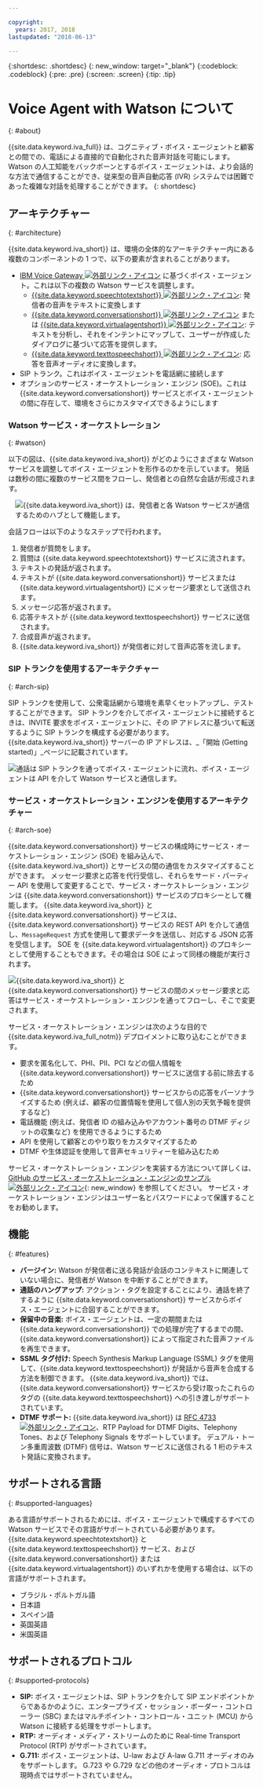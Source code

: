 ```yaml
---

copyright:
  years: 2017, 2018
lastupdated: "2018-06-13"

---
```


{:shortdesc: .shortdesc}
{: new_window: target="_blank"}
{:codeblock: .codeblock}
{:pre: .pre}
{:screen: .screen}
{:tip: .tip}

# Voice Agent with Watson について
{: #about}

{{site.data.keyword.iva_full}} は、コグニティブ・ボイス・エージェントと顧客との間での、電話による直接的で自動化された音声対話を可能にします。 Watson の人工知能をバックボーンとするボイス・エージェントは、より会話的な方法で通信することができ、従来型の音声自動応答 (IVR) システムでは困難であった複雑な対話を処理することができます。
{: shortdesc}

## アーキテクチャー
{: #architecture}

{{site.data.keyword.iva_short}} は、環境の全体的なアーキテクチャー内にある複数のコンポーネントの 1 つで、以下の要素が含まれることがあります。

* [IBM Voice Gateway ![外部リンク・アイコン](../../icons/launch-glyph.svg "外部リンク・アイコン")](https://www.ibm.com/support/knowledgecenter/SS4U29/) に基づくボイス・エージェント。これは以下の複数の Watson サービスを調整します。
  * [{{site.data.keyword.speechtotextshort}} ![外部リンク・アイコン](../../icons/launch-glyph.svg "外部リンク・アイコン")](https://console.bluemix.net/docs/services/speech-to-text/index.html): 発信者の音声をテキストに変換します
  * [{{site.data.keyword.conversationshort}} ![外部リンク・アイコン](../../icons/launch-glyph.svg "外部リンク・アイコン")](https://console.bluemix.net/docs/services/conversation/index.html) または [{{site.data.keyword.virtualagentshort}} ![外部リンク・アイコン](../../icons/launch-glyph.svg "外部リンク・アイコン")](https://console.bluemix.net/docs/services/virtual-agent/getting-started.html#getting-started): テキストを分析し、それをインテントにマップして、ユーザーが作成したダイアログに基づいて応答を提供します。
  * [{{site.data.keyword.texttospeechshort}} ![外部リンク・アイコン](../../icons/launch-glyph.svg "外部リンク・アイコン")](https://console.bluemix.net/docs/services/text-to-speech/index.html): 応答を音声オーディオに変換します。
* SIP トランク。これはボイス・エージェントを電話網に接続します
* オプションのサービス・オーケストレーション・エンジン (SOE)。これは {{site.data.keyword.conversationshort}} サービスとボイス・エージェントの間に存在して、環境をさらにカスタマイズできるようにします

### Watson サービス・オーケストレーション
{: #watson}

以下の図は、{{site.data.keyword.iva_short}} がどのようにさまざまな Watson サービスを調整してボイス・エージェントを形作るのかを示しています。 発話は数秒の間に複数のサービス間をフローし、発信者との自然な会話が形成されます。

<div style="float: right; padding-left: 1em; padding-bottom: 1em">
<img src="images/conversation-flow.png" alt="{{site.data.keyword.iva_short}} は、発信者と各 Watson サービスが通信するためのハブとして機能します。"/></div>

会話フローは以下のようなステップで行われます。

1. 発信者が質問をします。
1. 質問は {{site.data.keyword.speechtotextshort}} サービスに流されます。
1. テキストの発話が返されます。
1. テキストが {{site.data.keyword.conversationshort}} サービスまたは {{site.data.keyword.virtualagentshort}} にメッセージ要求として送信されます。
1. メッセージ応答が返されます。
1. 応答テキストが {{site.data.keyword.texttospeechshort}} サービスに送信されます。
1. 合成音声が返されます。
1. {{site.data.keyword.iva_short}} が発信者に対して音声応答を流します。

### SIP トランクを使用するアーキテクチャー
{: #arch-sip}

SIP トランクを使用して、公衆電話網から環境を素早くセットアップし、テストすることができます。 SIP トランクを介してボイス・エージェントに接続するときは、INVITE 要求をボイス・エージェントに、その IP アドレスに基づいて転送するように SIP トランクを構成する必要があります。 {{site.data.keyword.iva_short}} サーバーの IP アドレスは、_「開始 (Getting started)」_ページに記載されています。

![通話は SIP トランクを通ってボイス・エージェントに流れ、ボイス・エージェントは API を介して Watson サービスと通信します。](images/arch-sip.png)

### サービス・オーケストレーション・エンジンを使用するアーキテクチャー
{: #arch-soe}

{{site.data.keyword.conversationshort}} サービスの構成時にサービス・オーケストレーション・エンジン (SOE) を組み込んで、{{site.data.keyword.iva_short}} とサービスの間の通信をカスタマイズすることができます。 メッセージ要求と応答を代行受信し、それらをサード・パーティー API を使用して変更することで、サービス・オーケストレーション・エンジンは {{site.data.keyword.conversationshort}} サービスのプロキシーとして機能します。 {{site.data.keyword.iva_short}} と {{site.data.keyword.conversationshort}} サービスは、{{site.data.keyword.conversationshort}} サービスの REST API を介して通信し、`MessageRequest` 方式を使用して要求データを送信し、対応する JSON 応答を受信します。 SOE を {{site.data.keyword.virtualagentshort}} のプロキシーとして使用することもできます。その場合は SOE によって同様の機能が実行されます。

![{{site.data.keyword.iva_short}} と {{site.data.keyword.conversationshort}} サービスの間のメッセージ要求と応答はサービス・オーケストレーション・エンジンを通ってフローし、そこで変更されます。](images/arch-soe.png)

サービス・オーケストレーション・エンジンは次のような目的で {{site.data.keyword.iva_full_notm}} デプロイメントに取り込むことができます。

* 要求を匿名化して、PHI、PII、PCI などの個人情報を {{site.data.keyword.conversationshort}} サービスに送信する前に除去するため
* {{site.data.keyword.conversationshort}} サービスからの応答をパーソナライズするため (例えば、顧客の位置情報を使用して個人別の天気予報を提供するなど)
* 電話機能 (例えば、発信者 ID の組み込みやアカウント番号の DTMF ディジットの収集など) を使用できるようにするため
* API を使用して顧客とのやり取りをカスタマイズするため
* DTMF や生体認証を使用して音声セキュリティーを組み込むため

サービス・オーケストレーション・エンジンを実装する方法について詳しくは、[GitHub のサービス・オーケストレーション・エンジンのサンプル ![外部リンク・アイコン](../../icons/launch-glyph.svg "外部リンク・アイコン")](https://github.com/WASdev/sample.voice.gateway/tree/master/soe){: new_window} を参照してください。 サービス・オーケストレーション・エンジンはユーザー名とパスワードによって保護することをお勧めします。

## 機能
{: #features}

* **バージイン:** Watson が発信者に送る発話が会話のコンテキストに関連していない場合に、発信者が Watson を中断することができます。
* **通話のハングアップ:** アクション・タグを設定することにより、通話を終了するように {{site.data.keyword.conversationshort}} サービスからボイス・エージェントに合図することができます。
* **保留中の音楽:** ボイス・エージェントは、一定の期間または {{site.data.keyword.conversationshort}} での処理が完了するまでの間、{{site.data.keyword.conversationshort}} によって指定された音声ファイルを再生できます。
* **SSML タグ付け:** Speech Synthesis Markup Language (SSML) タグを使用して、{{site.data.keyword.texttospeechshort}} が発話から音声を合成する方法を制御できます。 {{site.data.keyword.iva_short}} では、{{site.data.keyword.conversationshort}} サービスから受け取ったこれらのタグの {{site.data.keyword.texttospeechshort}} への引き渡しがサポートされています。
* **DTMF サポート:** {{site.data.keyword.iva_short}} は [RFC 4733 ![外部リンク・アイコン](../../icons/launch-glyph.svg "外部リンク・アイコン")](https://tools.ietf.org/html/rfc4733)、RTP Payload for DTMF Digits、Telephony Tones、および Telephony Signals をサポートしています。 デュアル・トーン多重周波数 (DTMF) 信号は、Watson サービスに送信される 1 桁のテキスト発話に変換されます。

## サポートされる言語
{: #supported-languages}

ある言語がサポートされるためには、ボイス・エージェントで構成するすべての Watson サービスでその言語がサポートされている必要があります。 {{site.data.keyword.speechtotextshort}} と {{site.data.keyword.texttospeechshort}} サービス、および {{site.data.keyword.conversationshort}} または {{site.data.keyword.virtualagentshort}} のいずれかを使用する場合は、以下の言語がサポートされます。

* ブラジル・ポルトガル語
* 日本語
* スペイン語
* 英国英語
* 米国英語

## サポートされるプロトコル
{: #supported-protocols}

* **SIP:** ボイス・エージェントは、SIP トランクを介して SIP エンドポイントからであるかのように、エンタープライズ・セッション・ボーダー・コントローラー (SBC) またはマルチポイント・コントロール・ユニット (MCU) から Watson に接続する処理をサポートします。
* **RTP:** オーディオ・メディア・ストリームのために Real-time Transport Protocol (RTP) がサポートされています。
* **G.711:** ボイス・エージェントは、U-law および A-law G.711 オーディオのみをサポートします。 G.723 や G.729 などの他のオーディオ・プロトコルは現時点ではサポートされていません。

